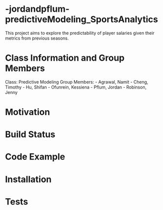 # -jordandpflum-predictiveModeling_SportsAnalytics
This project aims to explore the predictability of player salaries given their metrics from previous seasons.

# Class Information and Group Members
Class: Predictive Modeling
Group Members: - Agrawal, Namit
               - Cheng, Timothy
               - Hu, Shifan
               - Ofunrein, Kessiena
               - Pflum, Jordan
               - Robinson, Jenny
               
# Motivation

              
# Build Status


# Code Example

# Installation


# Tests
